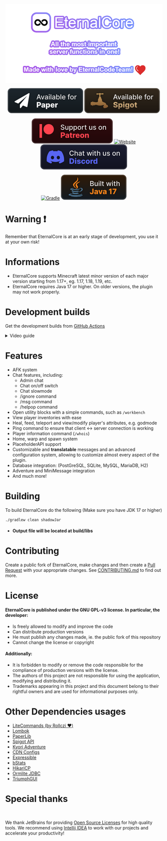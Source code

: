 <div align="center">

![readme-banner.png](assets/readme-banner.png)

[![Supports Paper](https://raw.githubusercontent.com/intergrav/devins-badges/v3/assets/cozy/supported/paper_vector.svg)](https://papermc.io)
[![Supports Spigot](https://raw.githubusercontent.com/intergrav/devins-badges/v3/assets/cozy/supported/spigot_vector.svg)](https://spigotmc.org)

[![Patreon](https://raw.githubusercontent.com/intergrav/devins-badges/v3/assets/cozy/donate/patreon-plural_vector.svg)](https://www.patreon.com/eternalcode)
[![Website](https://raw.githubusercontent.com/intergrav/devins-badges/v3/assets/cozy/documentation/website_vector.svg)](https://eternalcode.pl/)
[![Discord](https://raw.githubusercontent.com/intergrav/devins-badges/v3/assets/cozy/social/discord-plural_vector.svg)](https://discord.gg/FQ7jmGBd6c)

[![Gradle](https://raw.githubusercontent.com/intergrav/devins-badges/v3/assets/cozy/built-with/gradle_vector.svg)](https://gradle.org/)
[![Java](https://raw.githubusercontent.com/intergrav/devins-badges/v3/assets/cozy/built-with/java17_vector.svg)](https://www.java.com/)

</div>

# Warning ❗

Remember that EternalCore is at an early stage of development, you use it at your own risk!

# Informations

- EternalCore supports Minecraft latest minor version of each major version starting from 1.17+, eg. 1.17, 1.18, 1.19,
  etc.
- EternalCore requires Java 17 or higher. On older versions, the plugin may not work properly.

# Development builds

Get the development builds from [GitHub Actions](https://github.com/EternalCodeTeam/EternalCore/actions)

<details><summary>Video guide</summary>

![gif](https://i.imgur.com/hmv38VS.gif)

</details>

# Features

- AFK system
- Chat features, including:
    - Admin chat
    - Chat on/off switch
    - Chat slowmode
    - /ignore command
    - /msg command
    - /helpop command
- Open utility blocks with a simple commands, such as `/workbench`
- View player inventories with ease
- Heal, feed, teleport and view/modify player's attributes, e.g. godmode
- Ping command to ensure that client <-> server connection is working
- Player information command (`/whois`)
- Home, warp and spawn system
- PlaceholderAPI support
- Customizable and **translatable** messages and an advanced configuration system, allowing to customize almost every
  aspect of the plugin.
- Database integration: (PostGreSQL, SQLite, MySQL, MariaDB, H2)
- Adventure and MiniMessage integration
- And much more!

# Building

To build EternalCore do the following (Make sure you have JDK 17 or higher)

```
./gradlew clean shadowJar
```

- #### Output file will be located at build/libs

# Contributing

Create a public fork of EternalCore, make changes and then create
a [Pull Request](https://github.com/EternalCodeTeam/EternalCore/pulls) with your appropriate changes.
See [CONTRIBUTING.md](https://github.com/EternalCodeTeam/EternalCore/blob/master/.github/CONTRIBUTING.md) to find out
more.

# License

#### EternalCore is published under the GNU GPL-v3 license. In particular, the developer:

- Is freely allowed to modify and improve the code
- Can distribute production versions
- He must publish any changes made, ie. the public fork of this repository
- Cannot change the license or copyright

#### Additionally:

- It is forbidden to modify or remove the code responsible for the compliance of production versions with the license.
- The authors of this project are not responsible for using the application, modifying and distributing it.
- Trademarks appearing in this project and this document belong to their rightful owners and are used for informational
  purposes only.

# Other Dependencies usages

- [LiteCommands (by Rollczi ❤️)](https://github.com/Rollczi/LiteCommands)
- [Lombok](https://projectlombok.org/)
- [PaperLib](https://github.com/PaperMC/PaperLib)
- [Spigot API](https://www.spigotmc.org/wiki/spigot-gradle/)
- [Kyori Adventure](https://docs.adventure.kyori.net/)
- [CDN Configs](https://github.com/dzikoysk/cdn)
- [Expressible](https://github.com/panda-lang/expressible)
- [bStats](https://bstats.org/)
- [HikariCP](https://github.com/brettwooldridge/HikariCP)
- [Ormlite JDBC](https://github.com/j256/ormlite-jdbc)
- [TriumphGUI](https://github.com/TriumphTeam/triumph-gui)

# Special thanks

[<img src="https://user-images.githubusercontent.com/65517973/210912946-447a6b9a-2685-4796-9482-a44bffc727ce.png" alt="" width="150">](https://www.jetbrains.com)

We thank JetBrains for providing [Open Source Licenses](https://www.jetbrains.com/opensource/) for high quality tools.
We recommend using [Intellij IDEA](https://www.jetbrains.com/idea/) to work with our projects and accelerate your
productivity!
